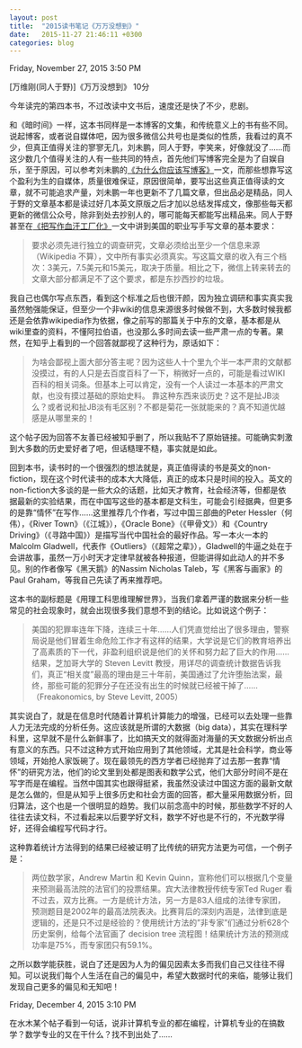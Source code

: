 ```yaml
---
layout: post
title:  "2015读书笔记《万万没想到》"
date:   2015-11-27 21:46:11 +0300
categories: blog
---
```

Friday, November 27, 2015 3:50 PM

[万维刚(同人于野)]《万万没想到》  10分

今年读完的第四本书，不过改读中文书后，速度还是快了不少，悲剧。

和《暗时间》一样，这本书同样是一本博客的文集，和传统意义上的书有些不同。说起博客，或者说自媒体吧，因为很多微信公共号也是类似的性质，我看过的真不少，但真正值得关注的寥寥无几，刘未鹏，同人于野，李笑来，好像就没了……而这少数几个值得关注的人有一些共同的特点，首先他们写博客完全是为了自娱自乐，至于原因，可以参考刘未鹏的[《为什么你应该写博客》](http://mindhacks.cn/2009/02/15/why-you-should-start-blogging-now/)一文，而那些想靠写这个盈利为生的自媒体，质量很难保证，原因很简单，要写出这些真正值得读的文章，就不可能追求产量，刘未鹏一年也更新不了几篇文章，但出品必是精品，同人于野的文章基本都是读过好几本英文原版之后才加以总结发挥成文，像那些每天都更新的微信公众号，除非到处去抄别人的，哪可能每天都能写出精品来。同人于野甚至在[《把写作血汗工厂化》](http://www.geekonomics10000.com/454)一文中讲到美国的职业写手写文章的基本要求：

>要求必须先进行独立的调查研究，文章必须给出至少一个信息来源（Wikipedia 不算），文中所有事实必须真实。写这篇文章的收入有三个档次：3美元，7.5美元和15美元，取决于质量。相比之下，微信上转来转去的文章大部分都满足不了这个要求，都是东抄西抄的垃圾。

我自己也偶尔写点东西，看到这个标准之后也很汗颜，因为独立调研和事实真实我虽然勉强能保证，但至少一个非wiki的信息来源很多时候做不到，大多数时候我都还是会依靠wikipedia作为依据，像之前写的那篇关于中东的文章，基本都是从wiki里查的资料，不懂阿拉伯语，也没那么多时间去读一些严肃一点的专著。果然，在知乎上看到的一个回答就鄙视了这种行为，原话如下：

>为啥会鄙视上面大部分答主呢？因为这些人十个里九个半一本严肃的文献都没摸过，有的人只是去百度百科了一下，稍微好一点的，可能是看过WIKI百科的相关词条。但基本上可以肯定，没有一个人读过一本基本的严肃文献，也没有摸过基础的原始史料。
靠这种东西来谈历史？这不是扯JB淡么？或者说和扯JB淡有毛区别？不都是菊花一张就能来的？真不知道优越感是从哪里来的！

这个帖子因为回答不友善已经被知乎删了，所以我贴不了原始链接。可能确实刺激到大多数的历史爱好者了吧，但话糙理不糙，事实就是如此。

回到本书，读书时的一个很强烈的想法就是，真正值得读的书是英文的non-fiction，现在这个时代读书的成本大大降低，真正的成本只是时间的投入。英文的non-fiction大多谈的是一些大众的话题，比如天才教育，社会经济等，但都是依据最新的实验结果，而在中国写这些的基本都是文科生，可能会引经据典，但更多的是靠“情怀”在写作……这里推荐几个作者，写过中国三部曲的Peter Hessler（何伟），《River Town》（《江城》），《Oracle Bone》（《甲骨文》）和《Country Driving》（《寻路中国》）是描写当代中国社会的最好作品。写一本火一本的Malcolm Gladwell，代表作《Outliers》（《超常之辈》），Gladwell的牛逼之处在于会讲故事，虽然一万小时天才定律早就被各种报道，但能讲得如此动人的并不多见。别的作者像写《黑天鹅》的Nassim Nicholas Taleb，写《黑客与画家》的Paul Graham，等我自己先读了再来推荐吧。

这本书的副标题是《用理工科思维理解世界》，当我们拿着严谨的数据来分析一些常见的社会现象时，就会出现很多我们意想不到的结论。比如说这个例子：

>美国的犯罪率连年下降，连续三十年……人们凭直觉给出了很多理由，警察局说是他们冒着生命危险工作才有这样的结果，大学说是它们的教育培养出了高素质的下一代，非盈利组织说是他们的关怀和努力起了巨大的作用……结果，芝加哥大学的 Steven Levitt 教授，用详尽的调查统计数据告诉我们，真正“相关度”最高的理由是三十年前，美国通过了允许堕胎法案，最终，那些可能的犯罪分子在还没有出生的时候就已经被干掉了……（Freakonomics, by Steve Levitt, 2005）

其实说白了，就是在信息时代随着计算机计算能力的增强，已经可以去处理一些靠人力无法完成的分析任务。这应该就是所谓的大数据（big data），其实在理科学科里，这早就不是什么新鲜事了，比如搞天文的就得面对海量的天文数据分析出点有意义的东西。只不过这种方式开始应用到了其他领域，尤其是社会科学，商业等领域，开始抢人家饭碗了。现在最领先的西方学者已经抛弃了过去那一套靠“情怀”的研究方法，他们的论文里到处都是图表和数学公式，他们大部分时间不是在写字而是在编程。当然中国其实也跟得挺紧，我虽然没读过中国这方面的最新文献是怎么做的，但是从知乎上很多历史和社会方面的回答，都大量采用数据分析，回归算法，这个也是一个很明显的趋势。我们以前念高中的时候，那些数学不好的人往往去读文科，不过看起来以后要学好文科，数学不好也是不行的，不光数学得好，还得会编程写代码才行。

这种靠着统计方法得到的结果已经被证明了比传统的研究方法更为可信，一个例子是：

>两位数学家，Andrew Martin 和 Kevin Quinn，宣称他们可以根据几个变量来预测最高法院的法官们的投票结果。宾大法律教授传统专家Ted Ruger 看不过去，双方比赛。一方是统计方法，另一方是83人组成的法律专家团，预测题目是2002年的最高法院表决。比赛背后的深刻内涵是，法律到底是逻辑的，还是只不过是经验的？使用统计方法的”非专家”们通过分析628个历史案例，给每个法官画了 decision tree 流程图！结果统计方法的预测成功率是75%，而专家团只有59.1%。

之所以数学能获胜，说白了还是因为人为的偏见因素太多而我们自己又往往不得知。可以说我们每个人生活在自己的偏见中，希望大数据时代的来临，能够让我们发现自己更多的偏见和无知吧！

Friday, December 4, 2015 3:10 PM

在水木某个帖子看到一句话，说非计算机专业的都在编程，计算机专业的在搞数学？数学专业的又在干什么？找不到出处了……
